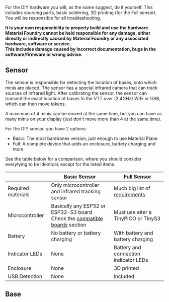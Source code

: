 For the DIY hardware you will, as the name suggest, do it yourself. This includes sourcing parts, basic soldering, 3D printing (for the Full sensor). You will be responsible for all troubleshooting.<br>

<b>It is your own responsibility to properly build and use the hardware.<br>
Material Foundry cannot be held responsible for any damage, either directly or indirectly caused by Material Foundry or any associated hardware, software or service.<br>
This includes damage caused by incorrect documentation, bugs in the software/firmware or wrong advise.</b>

## Sensor
The sensor is responsible for detecting the location of bases, onto which minis are placed. 
The sensor has a special infrared camera that can track sources of infrared light. 
After calibrating the sensor, the sensor can transmit the exact location of bases to the VTT over (2.4GHz) WiFi or USB, which can then move tokens.

A maximum of 4 minis can be moved at the same time, but you can have as many minis on your display (just don't move more than 4 at the same time).

For the DIY sensor, you have 2 options:

* Basic: The most barebones version, just enough to use Material Plane
* Full: A complete device that adds an enclosure, battery charging and more

See the table below for a comparison, where you should consider everytying to be identical, except for the listed items.

|               | Basic Sensor  | Full Sensor   |
|---------------|---------------|---------------|
| Required materials    | Only microcontroller and infrared tracking sensor | Much big list of [requirements](BuildInstructions/sensorFull.md#requirements)
| Microcontroller   | Basically any ESP32 or ESP32-S3 board<br> Check the [compatible boards](BuildInstructions/sensorBasic.md#compatible-boards) section  | Must use eiter a TinyPICO or TinyS3  |
| Battery           | No battery or battery charging    | With battery and battery charging |
| Indicator LEDs    | None                              | Battery and connection indicator LEDs |
| Enclosure         | None                              | 3D printed
| USB Detection     | None                              | Included

## Base